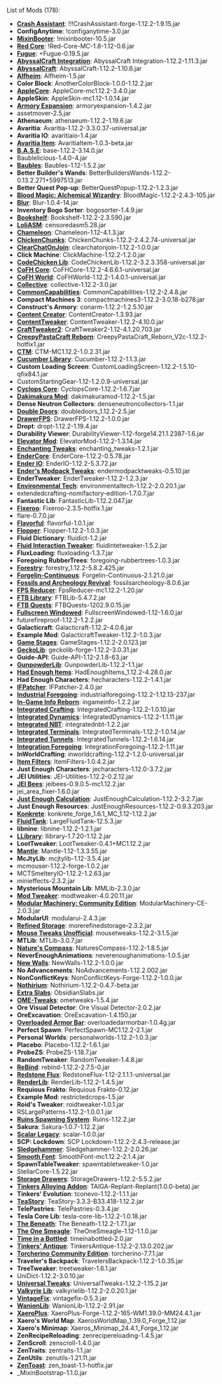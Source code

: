 List of Mods (178):
- **[Crash Assistant](https://github.com/KostromDan/Crash-Assistant)**: !!!CrashAssistant-forge-1.12.2-1.9.15.jar
- **ConfigAnytime**: !configanytime-3.0.jar
- **[MixinBooter](https://github.com/CleanroomMC/MixinBooter)**: !mixinbooter-10.5.jar
- **[Red Core](https://www.curseforge.com/minecraft/mc-mods/red-core)**: !Red-Core-MC-1.8-1.12-0.6.jar
- **[Fugue](https://github.com/CleanroomMC/Fugue)**: +Fugue-0.19.5.jar
- **[AbyssalCraft Integration](http://minecraft.curseforge.com/mc-mods/234851)**: AbyssalCraft Integration-1.12.2-1.11.3.jar
- **[AbyssalCraft](https://shinoow.github.io/AbyssalCraft/)**: AbyssalCraft-1.12.2-1.10.6.jar
- **[Alfheim](https://www.curseforge.com/minecraft/mc-mods/alfheim-lighting-engine)**: Alfheim-1.5.jar
- **Color Block**: AnotherColorBlock-1.0.0-1.12.2.jar
- **[AppleCore](http://www.minecraftforum.net/forums/mapping-and-modding/minecraft-mods/2222837-applecore-an-api-for-modifying-the-food-and-hunger)**: AppleCore-mc1.12.2-3.4.0.jar
- **AppleSkin**: AppleSkin-mc1.12-1.0.14.jar
- **[Armory Expansion](https://www.curseforge.com/minecraft/mc-mods/armory-expansion)**: armoryexpansion-1.4.2.jar
- assetmover-2.5.jar
- **Athenaeum**: athenaeum-1.12.2-1.19.6.jar
- **Avaritia**: Avaritia-1.12.2-3.3.0.37-universal.jar
- **Avaritia IO**: avaritiaio-1.4.jar
- **[Avaritia Item](https://github.com/i-xiaotian/AvaritiaItem.git)**: AvaritiaItem-1.0.3-beta.jar
- **[B.A.S.E](http://minecraft.curseforge.com/projects/b-a-s-e)**: base-1.12.2-3.14.0.jar
- Baublelicious-1.4.0-4.jar
- **[Baubles](http://www.minecraftforum.net/topic/2535073-baubles)**: Baubles-1.12-1.5.2.jar
- **Better Builder's Wands**: BetterBuildersWands-1.12.2-0.13.2.271+5997513.jar
- **Better Quest Pop-up**: BetterQuestPopup-1.12.2-1.2.3.jar
- **[Blood Magic: Alchemical Wizardry](http://www.minecraftforum.net/topic/1899223-bloodmagic)**: BloodMagic-1.12.2-2.4.3-105.jar
- **[Blur](http://tterrag.com)**: Blur-1.0.4-14.jar
- **Inventory Bogo Sorter**: bogosorter-1.4.9.jar
- **[Bookshelf](http://minecraft.curseforge.com/projects/bookshelf)**: Bookshelf-1.12.2-2.3.590.jar
- **[LoliASM](https://github.com/LoliKingdom/LoliASM)**: censoredasm5.28.jar
- **[Chameleon](http://www.jaquadro.com/)**: Chameleon-1.12-4.1.3.jar
- **[ChickenChunks](http://www.minecraftforum.net/topic/909223)**: ChickenChunks-1.12.2-2.4.2.74-universal.jar
- **[ClearChatOnJoin](https://github.com/jadc/ClearChatOnJoin)**: clearchatonjoin-1.12.2-1.0.0.jar
- **Click Machine**: ClickMachine-1.12.2-1.2.0.jar
- **[CodeChicken Lib](http://chickenbones.net/Pages/links.html)**: CodeChickenLib-1.12.2-3.2.3.358-universal.jar
- **[CoFH Core](http://www.teamcofh.com)**: CoFHCore-1.12.2-4.6.6.1-universal.jar
- **[CoFH World](http://www.teamcofh.com)**: CoFHWorld-1.12.2-1.4.0.1-universal.jar
- **[Collective](https://curseforge.com/minecraft/mc-mods/collective)**: collective-1.12.2-3.0.jar
- **[CommonCapabilities](https://github.com/CyclopsMC/CommonCapabilities)**: CommonCapabilities-1.12.2-2.4.8.jar
- **Compact Machines 3**: compactmachines3-1.12.2-3.0.18-b278.jar
- **Construct's Armory**: conarm-1.12.2-1.2.5.10.jar
- **[Content Creator](https://github.com/ISurrealI/ContentCreator)**: ContentCreator-1.3.93.jar
- **[ContentTweaker](teamacronymcoders.com)**: ContentTweaker-1.12.2-4.10.0.jar
- **[CraftTweaker2](http://minetweaker3.powerofbytes.com)**: CraftTweaker2-1.12-4.1.20.703.jar
- **[CreepyPastaCraft Reborn](https://mcreator.net)**: CreepyPastaCraft_Reborn_V2c-1.12.2-hotfix1.jar
- **[CTM](https://minecraft.curseforge.com/projects/ctm)**: CTM-MC1.12.2-1.0.2.31.jar
- **[Cucumber Library](https://minecraft.curseforge.com/projects/cucumber)**: Cucumber-1.12.2-1.1.3.jar
- **Custom Loading Screen**: CustomLoadingScreen-1.12.2-1.5.10-qfix84.1.jar
- CustomStartingGear-1.12-1.2.0.9-universal.jar
- **[Cyclops Core](https://minecraft.curseforge.com/projects/cyclops-core)**: CyclopsCore-1.12.2-1.6.7.jar
- **[Dakimakura Mod](https://minecraft.curseforge.com/projects/dakimakura-mod)**: dakimakuramod-1.12.2-1.5.jar
- **Dense Neutron Collectors**: denseneutroncollectors-1.1.jar
- **[Double Doors](https://curseforge.com/minecraft/mc-mods/double-doors)**: doubledoors_1.12.2-2.5.jar
- **[DrawerFPS](https://www.curseforge.com/minecraft/mc-mods/drawerfps-legacy)**: DrawerFPS-1.12.2-1.0.0.jar
- **Dropt**: dropt-1.12.2-1.19.4.jar
- **Durability Viewer**: DurabilityViewer-1.12-forge14.21.1.2387-1.6.jar
- **[Elevator Mod](https://minecraft.curseforge.com/projects/openblocks-elevator)**: ElevatorMod-1.12.2-1.3.14.jar
- **[Enchanting Tweaks](https://minecraft.curseforge.com/projects/enchanting-tweaks)**: enchanting_tweaks-1.2.1.jar
- **[EnderCore](http://enderio.com)**: EnderCore-1.12.2-0.5.78.jar
- **[Ender IO](http://enderio.com)**: EnderIO-1.12.2-5.3.72.jar
- **[Ender's Modpack Tweaks](https://github.com/Ender-Development/EnderModpackTweaks)**: endermodpacktweaks-0.5.10.jar
- **EnderTweaker**: EnderTweaker-1.12.2-1.2.3.jar
- **[Environmental Tech](http://minecraft.curseforge.com/projects/environmental-tech)**: environmentaltech-1.12.2-2.0.20.1.jar
- extendedcrafting-nomifactory-edition-1.7.0.7.jar
- **Fantastic Lib**: FantasticLib-1.12.2.047.jar
- **[Fixeroo](https://github.com/CaliforniaDemise/Fixeroo)**: Fixeroo-2.3.5-hotfix.1.jar
- flare-0.7.0.jar
- **[Flavorful](TBA)**: flavorful-1.0.1.jar
- **[Flopper](https://github.com/CyclopsMC/Flopper)**: Flopper-1.12.2-1.0.3.jar
- **Fluid Dictionary**: fluidict-1.2.jar
- **[Fluid Interaction Tweaker](https://github.com/tttsaurus/Fluid-Interaction-Tweaker)**: fluidintetweaker-1.5.2.jar
- **FluxLoading**: fluxloading-1.3.7.jar
- **Foregoing RubberTrees**: foregoing-rubbertrees-1.0.3.jar
- **[Forestry](http://forestry.sengir.net/)**: forestry_1.12.2-5.8.2.425.jar
- **[Forgelin-Continuous](https://github.com/ChAoSUnItY/Forgelin-Continuous)**: Forgelin-Continuous-2.1.21.0.jar
- **[Fossils and Archeology Revival](https://minecraft.curseforge.com/projects/fossils)**: fossilsarcheology-8.0.6.jar
- **[FPS Reducer](https://minecraft.curseforge.com/projects/fps-reducer)**: FpsReducer-mc1.12.2-1.20.jar
- **[FTB Library](http://minecraft.curseforge.com/projects/ftblib)**: FTBLib-5.4.7.2.jar
- **[FTB Quests](http://minecraft.curseforge.com/projects/ftb-quests)**: FTBQuests-1202.9.0.15.jar
- **[Fullscreen Windowed](https://github.com/hancin/Fullscreen-Windowed-Minecraft)**: FullscreenWindowed-1.12-1.6.0.jar
- futurefireproof-1.12.2-1.2.2.jar
- **Galacticraft**: Galacticraft-1.12.2-4.0.6.jar
- **Example Mod**: GalacticraftTweaker-1.12.2-1.0.3.jar
- **[Game Stages](https://minecraft.curseforge.com/projects/game-stages)**: GameStages-1.12.2-2.0.123.jar
- **[GeckoLib](http://berniesoftware.com/)**: geckolib-forge-1.12.2-3.0.31.jar
- **Guide-API**: Guide-API-1.12-2.1.8-63.jar
- **[GunpowderLib](https://github.com/JackyyTV/GunpowderLib)**: GunpowderLib-1.12.2-1.1.jar
- **[Had Enough Items](https://github.com/CleanroomMC/HadEnoughItems)**: HadEnoughItems_1.12.2-4.28.0.jar
- **Had Enough Characters**: hecharacters-1.12.2-1.4.1.jar
- **[IFPatcher](https://www.curseforge.com/minecraft/mc-mods/ifpatcher)**: IFPatcher-2.4.0.jar
- **[Industrial Foregoing](https://minecraft.curseforge.com/projects/industrial-foregoing)**: industrialforegoing-1.12.2-1.12.13-237.jar
- **[In-Game Info Reborn](https://github.com/tttsaurus/Ingame-Info-Reborn)**: ingameinfo-1.2.2.jar
- **[Integrated Crafting](https://github.com/CyclopsMC/IntegratedCrafting)**: IntegratedCrafting-1.12.2-1.0.10.jar
- **[Integrated Dynamics](https://minecraft.curseforge.com/projects/integrated-dynamics)**: IntegratedDynamics-1.12.2-1.1.11.jar
- **[Integrated NBT](https://www.curseforge.com/minecraft/mc-mods/integrated-nbt)**: integratednbt-1.2.2.jar
- **[Integrated Terminals](https://github.com/CyclopsMC/IntegratedTerminals)**: IntegratedTerminals-1.12.2-1.0.14.jar
- **[Integrated Tunnels](https://github.com/CyclopsMC/IntegratedTunnels)**: IntegratedTunnels-1.12.2-1.6.14.jar
- **[Integration Foregoing](https://github.com/JackyyTV/IntegrationForegoing)**: IntegrationForegoing-1.12.2-1.11.jar
- **InWorldCrafting**: inworldcrafting-1.12.2-1.2.0-universal.jar
- **[Item Filters](http://minecraft.curseforge.com/projects/item-filters)**: ItemFilters-1.0.4.2.jar
- **Just Enough Characters**: jecharacters-1.12.0-3.7.2.jar
- **JEI Utilities**: JEI-Utilities-1.12.2-0.2.12.jar
- **[JEI Bees](http://bdew.net/)**: jeibees-0.9.0.5-mc1.12.2.jar
- jei_area_fixer-1.6.0.jar
- **[Just Enough Calculation](https://github.com/Towdium/JustEnoughCalculation)**: JustEnoughCalculation-1.12.2-3.2.7.jar
- **Just Enough Resources**: JustEnoughResources-1.12.2-0.9.3.203.jar
- **[Konkrete](https://www.curseforge.com/minecraft/mc-mods/konkrete)**: konkrete_forge_1.6.1_MC_1.12-1.12.2.jar
- **[FluidTank](https://minecraft.curseforge.com/projects/largefluidtank)**: LargeFluidTank-12.5.3.jar
- **libnine**: libnine-1.12.2-1.2.1.jar
- **[LLibrary](https://github.com/iLexiconn/LLibrary)**: llibrary-1.7.20-1.12.2.jar
- **LootTweaker**: LootTweaker-0.4.1+MC1.12.2.jar
- **[Mantle](https://github.com/SlimeKnights/Mantle)**: Mantle-1.12-1.3.3.55.jar
- **McJtyLib**: mcjtylib-1.12-3.5.4.jar
- mcmouser-1.12.2-forge-1.0.2.jar
- MCTSmelteryIO-1.12.2-1.2.63.jar
- minieffects-2.3.2.jar
- **Mysterious Mountain Lib**: MMLib-2.3.0.jar
- **[Mod Tweaker](https://minecraft.curseforge.com/projects/ModTweaker)**: modtweaker-4.0.20.11.jar
- **[Modular Machinery: Community Edition](https://www.curseforge.com/minecraft/mc-mods/modularmachinery-community-edition)**: ModularMachinery-CE-2.0.3.jar
- **ModularUI**: modularui-2.4.3.jar
- **[Refined Storage](https://refinedstorage.raoulvdberge.com)**: morerefinedstorage-2.3.2.jar
- **[Mouse Tweaks Unofficial](https://www.curseforge.com/minecraft/mc-mods/mouse-tweaks-unofficial)**: mousetweaks-1.12.2-3.1.5.jar
- **MTLib**: MTLib-3.0.7.jar
- **[Nature's Compass](https://minecraft.curseforge.com/projects/natures-compass)**: NaturesCompass-1.12.2-1.8.5.jar
- **NeverEnoughAnimations**: neverenoughanimations-1.0.5.jar
- **[New Walls](https://www.curseforge.com/minecraft/mc-mods/new-walls)**: NewWalls-1.12.2-1.0.0.jar
- **No Advancements**: NoAdvancements-1.12.2.002.jar
- **NonConflictKeys**: NonConflictKeys-Forge-1.12.2-1.0.0.jar
- **[Nothirium](https://github.com/Meldexun/Nothirium)**: Nothirium-1.12.2-0.4.7-beta.jar
- **[Extra Slabs](https://mcreator.net)**: ObsidianSlabs.jar
- **[OME-Tweaks](https://github.com/tttsaurus/OME-Tweaks)**: ometweaks-1.5.4.jar
- **Ore Visual Detector**: Ore Visual Detector-2.0.2.jar
- **OreExcavation**: OreExcavation-1.4.150.jar
- **[Overloaded Armor Bar](https://github.com/Tfarcenim/OverpoweredArmorBar)**: overloadedarmorbar-1.0.4g.jar
- **Perfect Spawn**: PerfectSpawn-MC1.12.2-2.1.jar
- **Personal Worlds**: personalworlds-1.12.2-1.0.3.jar
- **Placebo**: Placebo-1.12.2-1.6.1.jar
- **ProbeZS**: ProbeZS-1.18.7.jar
- **RandomTweaker**: RandomTweaker-1.4.8.jar
- **[ReBind](https://minecraft.curseforge.com/projects/rebind)**: rebind-1.12.2-2.7.5-0.jar
- **[Redstone Flux](http://www.teamcofh.com)**: RedstoneFlux-1.12-2.1.1.1-universal.jar
- **[RenderLib](https://github.com/Meldexun/RenderLib)**: RenderLib-1.12.2-1.4.5.jar
- **Requious Frakto**: Requious Frakto-0.12.jar
- **Example Mod**: restrictedcrops-1.5.jar
- **Roid's Tweaker**: roidtweaker-1.0.1.jar
- RSLargePatterns-1.12.2-1.0.0.1.jar
- **[Ruins Spawning System](http://www.minecraftforum.net/topic/1113099-)**: Ruins-1.12.2.jar
- **Sakura**: Sakura-1.0.7-1.12.2.jar
- **[Scalar Legacy](https://github.com/CleanroomMC/Scalar)**: scalar-1.0.0.jar
- **SCP: Lockdown**: SCP Lockdown-1.12.2-2.4.3-release.jar
- **[Sledgehammer](https://lxgaming.github.io/)**: Sledgehammer-1.12.2-2.0.26.jar
- **[Smooth Font](https://minecraft.curseforge.com/projects/smooth-font)**: SmoothFont-mc1.12.2-2.1.4.jar
- **SpawnTableTweaker**: spawntabletweaker-1.0.jar
- StellarCore-1.5.22.jar
- **[Storage Drawers](http://www.jaquadro.com/)**: StorageDrawers-1.12.2-5.5.2.jar
- **[Tinkers Alloying Addon](https://gitee.com/peter20050526/taigarr)**: TAIGA-Replant-Replant(1.0.0-beta).jar
- **Tinkers' Evolution**: tconevo-1.12.2-1.1.1.jar
- **[TeaStory](http://www.mcbbs.net/thread-562372-1-1.html)**: TeaStory-3.3.3-B33.418-1.12.2.jar
- **TelePastries**: TelePastries-0.3.4.jar
- **Tesla Core Lib**: tesla-core-lib-1.12.2-1.0.18.jar
- **[The Beneath](https://minecraft.curseforge.com/projects/the-beneath)**: The Beneath-1.12.2-1.7.1.jar
- **[The One Smeagle](https://github.com/strubium/TheOneSmeagle)**: TheOneSmeagle-1.12-1.1.0.jar
- **[Time in a Bottled](https://github.com/Rongmario/Time-in-a-Bottled)**: timeinabottled-2.0.jar
- **[Tinkers' Antique](https://github.com/Elite-Modding-Team/TinkersAntique)**: TinkersAntique-1.12.2-2.13.0.202.jar
- **[Torcherino Community Edition](https://github.com/Artiks54/Torcherino-ce)**: torcherino-7.7.1.jar
- **Traveler's Backpack**: TravelersBackpack-1.12.2-1.0.35.jar
- **TreeTweaker**: treetweaker-1.6.1.jar
- UniDict-1.12.2-3.0.10.jar
- **[Universal Tweaks](https://github.com/ACGaming/UniversalTweaks)**: UniversalTweaks-1.12.2-1.15.2.jar
- **[Valkyrie Lib](http://minecraft.curseforge.com/projects/valkyrielib)**: valkyrielib-1.12.2-2.0.20.1.jar
- **[VintageFix](https://github.com/embeddedt/VintageFix)**: vintagefix-0.5.3.jar
- **[WanionLib](http://minecraft.curseforge.com/projects/wanionlib)**: WanionLib-1.12.2-2.91.jar
- **[XaeroPlus](https://github.com/rfresh2/XaeroPlus)**: XaeroPlus-Forge-1.12.2-165-WM1.39.0-MM24.4.1.jar
- **Xaero's World Map**: XaerosWorldMap_1.39.0_Forge_1.12.jar
- **Xaero's Minimap**: Xaeros_Minimap_24.4.1_Forge_1.12.jar
- **ZenRecipeReloading**: zenrecipereloading-1.4.5.jar
- **ZenScroll**: zenscroll-1.4.0.jar
- **ZenTraits**: zentraits-1.1.jar
- **ZenUtils**: zenutils-1.21.11.jar
- **[ZenToast](https://github.com/MARYT-Studio/ZenToast)**: zen_toast-1.1-hotfix.jar
- _MixinBootstrap-1.1.0.jar